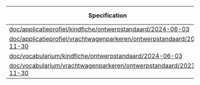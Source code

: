 | Specification | autotranslate | context | rdf | uml-extractor | 
| --- | --- | --- | --- | --- |
| [doc/applicatieprofiel/kindfiche/ontwerpstandaard/2024-06-03](/report4/doc/applicatieprofiel/kindfiche/ontwerpstandaard/2024-06-03) | [&#9729;](/report4/doc/applicatieprofiel/kindfiche/ontwerpstandaard/2024-06-03/autotranslate.report)| [&#9728;](/report4/doc/applicatieprofiel/kindfiche/ontwerpstandaard/2024-06-03/generator-jsonld-context.report)| | [&#9729;](/report4/doc/applicatieprofiel/kindfiche/ontwerpstandaard/2024-06-03/oslo-converter-ea.report)|
| [doc/applicatieprofiel/vrachtwagenparkeren/ontwerpstandaard/2023-11-30](/report4/doc/applicatieprofiel/vrachtwagenparkeren/ontwerpstandaard/2023-11-30) | [&#9729;](/report4/doc/applicatieprofiel/vrachtwagenparkeren/ontwerpstandaard/2023-11-30/autotranslate.report)| [&#9736;](/report4/doc/applicatieprofiel/vrachtwagenparkeren/ontwerpstandaard/2023-11-30/generator-jsonld-context.report)| | [&#9729;](/report4/doc/applicatieprofiel/vrachtwagenparkeren/ontwerpstandaard/2023-11-30/oslo-converter-ea.report)|
| [doc/vocabularium/kindfiche/ontwerpstandaard/2024-06-03](/report4/doc/vocabularium/kindfiche/ontwerpstandaard/2024-06-03) | [&#9729;](/report4/doc/vocabularium/kindfiche/ontwerpstandaard/2024-06-03/autotranslate.report)| | [&#9728;](/report4/doc/vocabularium/kindfiche/ontwerpstandaard/2024-06-03/generator-rdf.report)| [&#9729;](/report4/doc/vocabularium/kindfiche/ontwerpstandaard/2024-06-03/oslo-converter-ea.report)|
| [doc/vocabularium/vrachtwagenparkeren/ontwerpstandaard/2023-11-30](/report4/doc/vocabularium/vrachtwagenparkeren/ontwerpstandaard/2023-11-30) | [&#9729;](/report4/doc/vocabularium/vrachtwagenparkeren/ontwerpstandaard/2023-11-30/autotranslate.report)| | [&#9728;](/report4/doc/vocabularium/vrachtwagenparkeren/ontwerpstandaard/2023-11-30/generator-rdf.report)| [&#9729;](/report4/doc/vocabularium/vrachtwagenparkeren/ontwerpstandaard/2023-11-30/oslo-converter-ea.report)|
